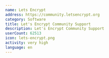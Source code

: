 ```yaml
---
name: Lets Encrypt
address: https://community.letsencrypt.org
category: Software
title: Let's Encrypt Community Support
description: Let's Encrypt Community Support
userCount: 62513
icon: lets-encrypt.png
activity: very high
language: en
---
```

